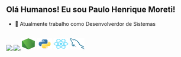 ## Olá Humanos! Eu sou Paulo Henrique Moreti!

- 🔭 Atualmente trabalho como Desenvolverdor de Sistemas

<a href="https://github.com/paulohmoreti">
  <img height=200 align="center" src="https://github-readme-stats.vercel.app/api?username=paulohmoreti&show_icons=true&theme=jolly" />
  <img height=200 align="center" src="https://github-readme-stats.vercel.app/api/top-langs?username=paulohmoreti&theme=jolly&layout=compact&langs_count=8&card_width=320" />
</a>

<div style="display: inline-block">
  <br />
  <img height=30 width=40 src="https://raw.githubusercontent.com/devicons/devicon/master/icons/nodejs/nodejs-original.svg"/>
  <img height=30 width=40 src="https://raw.githubusercontent.com/devicons/devicon/master/icons/python/python-original.svg"/>
  <img height=30 width=40 src="https://raw.githubusercontent.com/devicons/devicon/master/icons/react/react-original.svg"/>
  <img height=30 width=40 src="https://raw.githubusercontent.com/devicons/devicon/master/icons/mysql/mysql-original.svg"/>
</div>

<!--

- 🔭 I’m currently working on ...
- 🌱 I’m currently learning ...
- 👯 I’m looking to collaborate on ...
- 🤔 I’m looking for help with ...
- 💬 Ask me about ...
- 📫 How to reach me: ...
- 😄 Pronouns: ...
- ⚡ Fun fact: ...
-->
